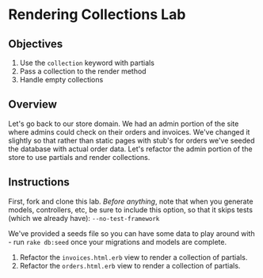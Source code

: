 # Rendering Collections Lab

## Objectives

 1. Use the `collection` keyword with partials
 2. Pass a collection to the render method 
 3. Handle empty collections

## Overview

Let's go back to our store domain.  We had an admin portion of the site where admins could check on their orders and invoices.  We've changed it slightly  so that rather than static pages with stub's for orders we've seeded the database with actual order data.  Let's refactor the admin portion of the store to use partials and render collections.

## Instructions

First, fork and clone this lab. <em>Before anything</em>, note that when you generate models, controllers, etc, be sure to include this option, so that it skips tests (which we already have): `--no-test-framework`

We've provided a seeds file so you can have some data to play around with - run `rake db:seed` once your migrations and models are complete.

1. Refactor the `invoices.html.erb` view to render a collection of partials.
2. Refactor the `orders.html.erb` view to render a collection of partials.

